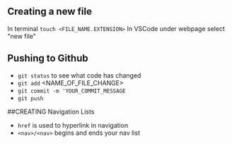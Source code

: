 ## Creating a new file

In terminal `touch <FILE_NAME.EXTENSION>` 
In VSCode under webpage select "new file" 

## Pushing to Github
* `git status` to see what code has changed
* `git add` <NAME_OF_FILE_CHANGE>
* `git commit -m 'YOUR_COMMIT_MESSAGE` 
* `git push`

##CREATING Navigation Lists
* `href` is used to hyperlink in navigation
* `<nav>/<nav>` begins and ends your nav list
             

            
